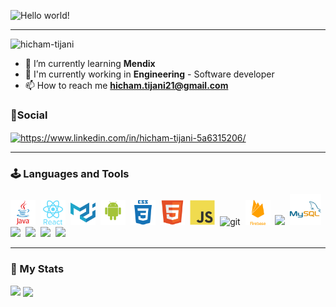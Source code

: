 ![Hello world!](https://user-images.githubusercontent.com/99076537/222185967-c4754945-859c-4807-a35c-7c13a875e94d.png)

---

<p align="left"> <img src="https://komarev.com/ghpvc/?username=hicham-tijani&label=Profile%20views&color=0e75b6&style=flat" alt="hicham-tijani" /> </p>


- 🎯 I’m currently learning **Mendix**
- 🗽  I'm currently working in **Engineering** - Software developer
- 📫 How to reach me **hicham.tijani21@gmail.com**

### 💫Social
<p align="left">
<a href="https://linkedin.com/in/https://www.linkedin.com/in/hicham-tijani-5a6315206/" target="blank"><img align="center" src="https://raw.githubusercontent.com/rahuldkjain/github-profile-readme-generator/master/src/images/icons/Social/linked-in-alt.svg" alt="https://www.linkedin.com/in/hicham-tijani-5a6315206/" height="30" width="40" /></a>
</p>

---
### 🕹 Languages and Tools

<div>
  <img src="https://github.com/devicons/devicon/blob/master/icons/java/java-original-wordmark.svg" title="Java" alt="Java" width="40" height="40"/>&nbsp;
  <img src="https://github.com/devicons/devicon/blob/master/icons/react/react-original-wordmark.svg" title="React" alt="React" width="40" height="40"/>&nbsp;
  <img src="https://github.com/devicons/devicon/blob/master/icons/materialui/materialui-original.svg" title="Material UI" alt="Material UI" width="40" height="40"/>&nbsp;       
  <img src="https://github.com/devicons/devicon/blob/master/icons/android/android-original-wordmark.svg" title="Android" alt="Android " width="40" height="40"/>&nbsp;
  <img src="https://github.com/devicons/devicon/blob/master/icons/css3/css3-plain-wordmark.svg"  title="CSS3" alt="CSS" width="40" height="40"/>&nbsp;
  <img src="https://github.com/devicons/devicon/blob/master/icons/html5/html5-original.svg" title="HTML5" alt="HTML" width="40" height="40"/>&nbsp;
  <img src="https://github.com/devicons/devicon/blob/master/icons/javascript/javascript-original.svg" title="JavaScript" alt="JavaScript" width="40" height="40"/>&nbsp;
 <img src="https://www.vectorlogo.zone/logos/git-scm/git-scm-icon.svg" alt="git" width="40" height="40"/>&nbsp;
  <img src="https://github.com/devicons/devicon/blob/master/icons/firebase/firebase-plain-wordmark.svg" title="Firebase" alt="Firebase" width="40" height="40"/>&nbsp;
  <img src="https://icongr.am/devicon/angularjs-original.svg?size=40&color=currentColor"/>&nbsp;
  <img src="https://github.com/devicons/devicon/blob/master/icons/mysql/mysql-original-wordmark.svg" title="MySQL"  alt="MySQL" width="50" height="50"/>&nbsp;
  <img src="https://icongr.am/devicon/python-original.svg?size=40&color=currentColo"/>&nbsp;
<img src="https://icongr.am/devicon/sass-original.svg?size=40&color=currentColor"/>&nbsp;
<img src="https://icongr.am/devicon/swift-original.svg?size=40&color=currentColor"/>&nbsp;
<img src="https://icongr.am/devicon/typescript-original.svg?size=40&color=currentColor"/>&nbsp;
  
  
</div>

---

### 🚀 My Stats 

<p><img align="left" src="https://github-readme-streak-stats.herokuapp.com/?user=hicham-tijani&theme=tokyonight&hide_border=false"/></p>

<p>&nbsp;<img align="center" src="https://github-readme-stats.vercel.app/api/top-langs/?username=hicham-tijani&theme=tokyonight&show_icons=true&hide_border=false&layout=compact" /></p>
